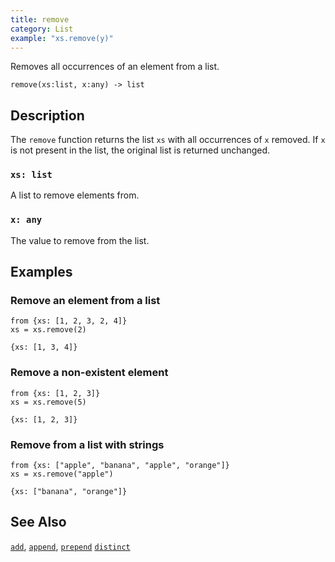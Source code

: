 ```yaml
---
title: remove
category: List
example: "xs.remove(y)"
---
```


Removes all occurrences of an element from a list.

```tql
remove(xs:list, x:any) -> list
```

## Description

The `remove` function returns the list `xs` with all occurrences of `x` removed.
If `x` is not present in the list, the original list is returned unchanged.

### `xs: list`

A list to remove elements from.

### `x: any`

The value to remove from the list.

## Examples

### Remove an element from a list

```tql
from {xs: [1, 2, 3, 2, 4]}
xs = xs.remove(2)
```

```tql
{xs: [1, 3, 4]}
```

### Remove a non-existent element

```tql
from {xs: [1, 2, 3]}
xs = xs.remove(5)
```

```tql
{xs: [1, 2, 3]}
```

### Remove from a list with strings

```tql
from {xs: ["apple", "banana", "apple", "orange"]}
xs = xs.remove("apple")
```

```tql
{xs: ["banana", "orange"]}
```

## See Also

[`add`](/reference/functions/add),
[`append`](/reference/functions/append),
[`prepend`](/reference/functions/prepend)
[`distinct`](/reference/functions/distinct)
